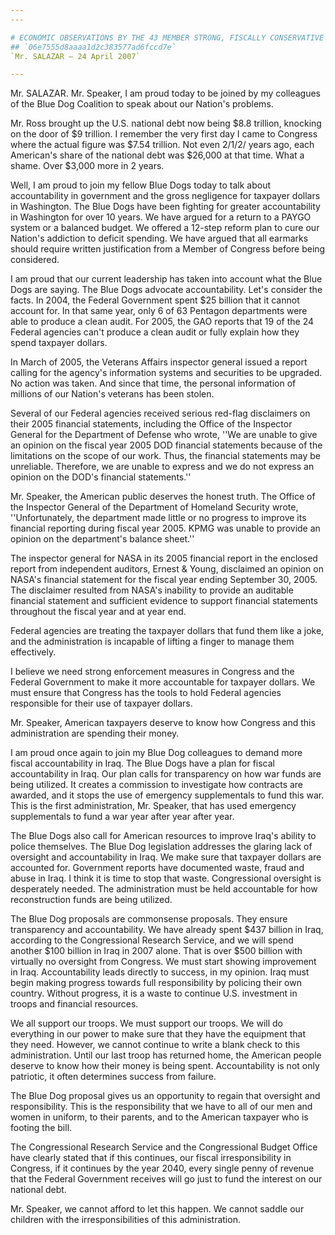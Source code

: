 ```yaml
---
---

# ECONOMIC OBSERVATIONS BY THE 43 MEMBER STRONG, FISCALLY CONSERVATIVE  DEMOCRATIC BLUE DOG COALITION
## `06e7555d8aaaa1d2c383577ad6fccd7e`
`Mr. SALAZAR — 24 April 2007`

---
```



Mr. SALAZAR. Mr. Speaker, I am proud today to be joined by my 
colleagues of the Blue Dog Coalition to speak about our Nation's 
problems.

Mr. Ross brought up the U.S. national debt now being $8.8 trillion, 
knocking on the door of $9 trillion. I remember the very first day I 
came to Congress where the actual figure was $7.54 trillion. Not even 
2/1/2/ years ago, each American's share of the national debt was 
$26,000 at that time. What a shame. Over $3,000 more in 2 years.

Well, I am proud to join my fellow Blue Dogs today to talk about 
accountability in government and the gross negligence for taxpayer 
dollars in Washington. The Blue Dogs have been fighting for greater 
accountability in Washington for over 10 years. We have argued for a 
return to a PAYGO system or a balanced budget. We offered a 12-step 
reform plan to cure our Nation's addiction to deficit spending. We have 
argued that all earmarks should require written justification from a 
Member of Congress before being considered.

I am proud that our current leadership has taken into account what 
the Blue Dogs are saying. The Blue Dogs advocate accountability. Let's 
consider the facts. In 2004, the Federal Government spent $25 billion 
that it cannot account for. In that same year, only 6 of 63 Pentagon 
departments were able to produce a clean audit. For 2005, the GAO 
reports that 19 of the 24 Federal agencies can't produce a clean audit 
or fully explain how they spend taxpayer dollars.

In March of 2005, the Veterans Affairs inspector general issued a 
report calling for the agency's information systems and securities to 
be upgraded. No action was taken. And since that time, the personal 
information of millions of our Nation's veterans has been stolen.

Several of our Federal agencies received serious red-flag disclaimers 
on their 2005 financial statements, including the Office of the 
Inspector General for the Department of Defense who wrote, ''We are 
unable to give an opinion on the fiscal year 2005 DOD financial 
statements because of the limitations on the scope of our work. Thus, 
the financial statements may be unreliable. Therefore, we are unable to 
express and we do not express an opinion on the DOD's financial 
statements.''

Mr. Speaker, the American public deserves the honest truth. The 
Office of the Inspector General of the Department of Homeland Security 
wrote, ''Unfortunately, the department made little or no progress to 
improve its financial reporting during fiscal year 2005. KPMG was 
unable to provide an opinion on the department's balance sheet.''

The inspector general for NASA in its 2005 financial report in the 
enclosed report from independent auditors, Ernest & Young, disclaimed 
an opinion on NASA's financial statement for the fiscal year ending 
September 30, 2005. The disclaimer resulted from NASA's inability to 
provide an auditable financial statement and sufficient evidence to 
support financial statements throughout the fiscal year and at year 
end.

Federal agencies are treating the taxpayer dollars that fund them 
like a joke, and the administration is incapable of lifting a finger to 
manage them effectively.

I believe we need strong enforcement measures in Congress and the 
Federal Government to make it more accountable for taxpayer dollars. We 
must ensure that Congress has the tools to hold Federal agencies 
responsible for their use of taxpayer dollars.

Mr. Speaker, American taxpayers deserve to know how Congress and this 
administration are spending their money.

I am proud once again to join my Blue Dog colleagues to demand more 
fiscal accountability in Iraq. The Blue Dogs have a plan for fiscal 
accountability in Iraq. Our plan calls for transparency on how war 
funds are being utilized. It creates a commission to investigate how 
contracts are awarded, and it stops the use of emergency supplementals 
to fund this war. This is the first administration, Mr. Speaker, that 
has used emergency supplementals to fund a war year after year after 
year.

The Blue Dogs also call for American resources to improve Iraq's 
ability to police themselves. The Blue Dog legislation addresses the 
glaring lack of oversight and accountability in Iraq. We make sure that 
taxpayer dollars are accounted for. Government reports have documented 
waste, fraud and abuse in Iraq. I think it is time to stop that waste. 
Congressional oversight is desperately needed. The administration must 
be held accountable for how reconstruction funds are being utilized.

The Blue Dog proposals are commonsense proposals. They ensure 
transparency and accountability. We have already spent $437 billion in 
Iraq, according to the Congressional Research Service, and we will 
spend another $100 billion in Iraq in 2007 alone. That is over $500 
billion with virtually no oversight from Congress. We must start 
showing improvement in Iraq. Accountability leads directly to success, 
in my opinion. Iraq must begin making progress towards full 
responsibility by policing their own country. Without progress, it is a 
waste to continue U.S. investment in troops and financial resources.

We all support our troops. We must support our troops. We will do 
everything in our power to make sure that they have the equipment that 
they need. However, we cannot continue to write a blank check to this 
administration. Until our last troop has returned home, the American 
people deserve to know how their money is being spent. Accountability 
is not only patriotic, it often determines success from failure.

The Blue Dog proposal gives us an opportunity to regain that 
oversight and responsibility. This is the responsibility that we have 
to all of our men and women in uniform, to their parents, and to the 
American taxpayer who is footing the bill.

The Congressional Research Service and the Congressional Budget 
Office have clearly stated that if this continues, our fiscal 
irresponsibility in Congress, if it continues by the year 2040, every 
single penny of revenue that the Federal Government receives will go 
just to fund the interest on our national debt.

Mr. Speaker, we cannot afford to let this happen. We cannot saddle 
our children with the irresponsibilities of this administration.